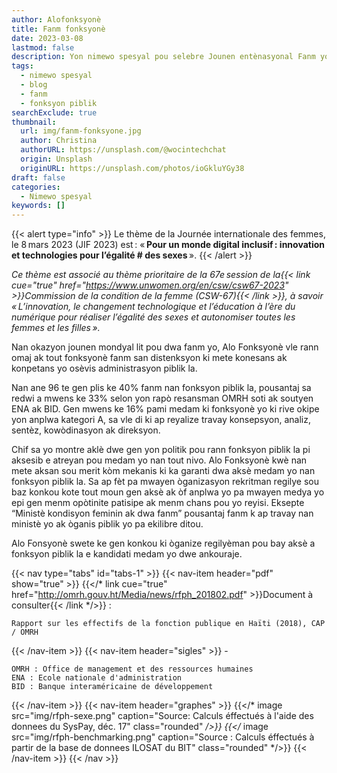 ```yaml
---
author: Alofonksyonè
title: Fanm fonksyonè
date: 2023-03-08
lastmod: false
description: Yon nimewo spesyal pou selebre Jounen entènasyonal Fanm yo.
tags:
  - nimewo spesyal
  - blog
  - fanm
  - fonksyon piblik
searchExclude: true
thumbnail:
  url: img/fanm-fonksyone.jpg
  author: Christina
  authorURL: https://unsplash.com/@wocintechchat
  origin: Unsplash
  originURL: https://unsplash.com/photos/ioGkluYGy38
draft: false
categories:
  - Nimewo spesyal
keywords: []
---
```


{{< alert type="info" >}}
Le thème de la Journée internationale des femmes, le 8 mars 2023 (JIF 2023) est : « **Pour un monde digital inclusif : innovation et technologies pour l’égalité # des sexes** ». 
{{< /alert >}}

*Ce thème est associé au thème prioritaire de la 67e session de la{{< link cue="true" href="https://www.unwomen.org/en/csw/csw67-2023" >}}Commission de la condition de la femme (CSW-67){{< /link >}}, à savoir « L’innovation, le changement technologique et l’éducation à l’ère du numérique pour réaliser l’égalité des sexes et autonomiser toutes les femmes et les filles ».*

Nan okazyon jounen mondyal lit pou dwa fanm yo, Alo Fonksyonè vle rann omaj ak tout fonksyonè fanm san distenksyon ki mete konesans ak konpetans yo osèvis administrasyon piblik la.

Nan ane 96 te gen plis ke 40% fanm nan fonksyon piblik la, pousantaj sa redwi a mwens ke 33% selon yon rapò resansman OMRH soti ak soutyen ENA ak BID.
Gen mwens ke 16% pami medam ki fonksyonè yo ki rive okipe yon anplwa kategori A, sa vle di ki ap reyalize travay konsepsyon, analiz, sentèz, kowòdinasyon ak direksyon.

Chif sa yo montre aklè dwe gen yon politik pou rann fonksyon piblik la pi aksesib e atreyan pou medam yo nan tout nivo. Alo Fonksyonè kwè nan mete aksan sou merit kòm mekanis ki ka garanti dwa aksè medam yo nan fonksyon piblik la. Sa ap fèt pa mwayen òganizasyon rekritman regilye sou baz konkou kote tout moun gen aksè ak òf anplwa yo pa mwayen medya yo epi gen menm opòtinite patisipe ak menm chans pou yo reyisi. Eksepte “Ministè kondisyon feminin ak dwa fanm” pousantaj fanm k ap travay nan ministè yo ak òganis piblik yo pa ekilibre ditou.

Alo Fonsyonè swete ke gen konkou ki òganize regilyèman pou bay aksè a fonksyon piblik la e kandidati medam yo dwe ankouraje.

{{< nav type="tabs" id="tabs-1" >}}
  {{< nav-item header="pdf" show="true" >}}
    {{</* link cue="true" href="http://omrh.gouv.ht/Media/news/rfph_201802.pdf" >}}Document à consulter{{< /link */>}} : 
    
    Rapport sur les effectifs de la fonction publique en Haïti (2018), CAP / OMRH
  {{< /nav-item >}}
  {{< nav-item header="sigles" >}}
    -

    OMRH : Office de management et des ressources humaines
    ENA : Ecole nationale d'administration
    BID : Banque interaméricaine de développement
  {{< /nav-item >}}
  {{< nav-item header="graphes" >}}
    {{</* image src="img/rfph-sexe.png" caption="Source: Calculs éffectués à l'aide des donnees du SysPay, déc. 17" class="rounded" */>}}
    {{</* image src="img/rfph-benchmarking.png" caption="Source : Calculs éffectués à partir de la base de donnees ILOSAT du BIT" class="rounded" */>}}
  {{< /nav-item >}}
{{< /nav >}}